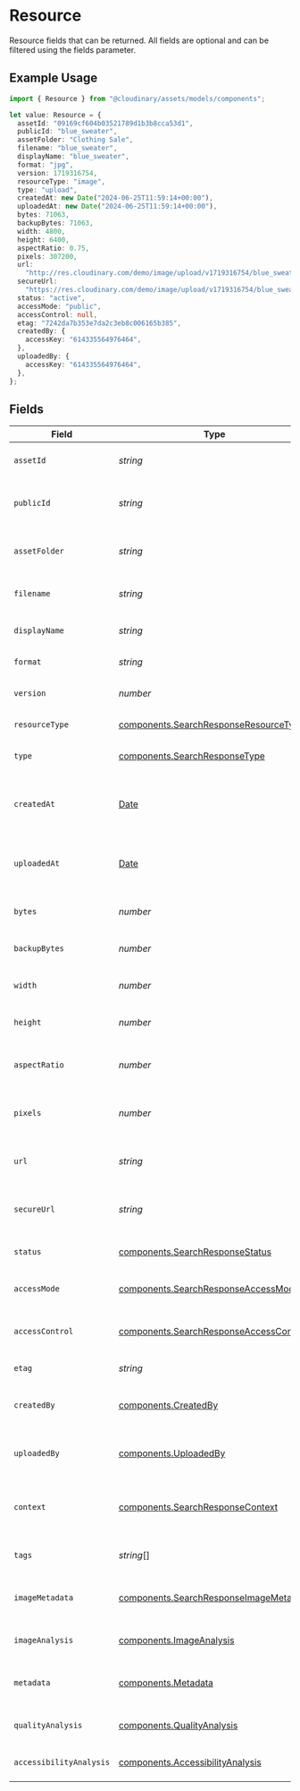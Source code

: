 # Resource

Resource fields that can be returned. All fields are optional and can be filtered using the fields parameter.

## Example Usage

```typescript
import { Resource } from "@cloudinary/assets/models/components";

let value: Resource = {
  assetId: "09169cf604b03521789d1b3b8cca53d1",
  publicId: "blue_sweater",
  assetFolder: "Clothing Sale",
  filename: "blue_sweater",
  displayName: "blue_sweater",
  format: "jpg",
  version: 1719316754,
  resourceType: "image",
  type: "upload",
  createdAt: new Date("2024-06-25T11:59:14+00:00"),
  uploadedAt: new Date("2024-06-25T11:59:14+00:00"),
  bytes: 71063,
  backupBytes: 71063,
  width: 4800,
  height: 6400,
  aspectRatio: 0.75,
  pixels: 307200,
  url:
    "http://res.cloudinary.com/demo/image/upload/v1719316754/blue_sweater.jpg",
  secureUrl:
    "https://res.cloudinary.com/demo/image/upload/v1719316754/blue_sweater.jpg",
  status: "active",
  accessMode: "public",
  accessControl: null,
  etag: "7242da7b353e7da2c3eb8c006165b385",
  createdBy: {
    accessKey: "614335564976464",
  },
  uploadedBy: {
    accessKey: "614335564976464",
  },
};
```

## Fields

| Field                                                                                            | Type                                                                                             | Required                                                                                         | Description                                                                                      | Example                                                                                          |
| ------------------------------------------------------------------------------------------------ | ------------------------------------------------------------------------------------------------ | ------------------------------------------------------------------------------------------------ | ------------------------------------------------------------------------------------------------ | ------------------------------------------------------------------------------------------------ |
| `assetId`                                                                                        | *string*                                                                                         | :heavy_minus_sign:                                                                               | The unique identifier of the asset.                                                              | 09169cf604b03521789d1b3b8cca53d1                                                                 |
| `publicId`                                                                                       | *string*                                                                                         | :heavy_minus_sign:                                                                               | The public identifier that is used to build the URL.                                             | blue_sweater                                                                                     |
| `assetFolder`                                                                                    | *string*                                                                                         | :heavy_minus_sign:                                                                               | The folder where the asset is stored.                                                            | Clothing Sale                                                                                    |
| `filename`                                                                                       | *string*                                                                                         | :heavy_minus_sign:                                                                               | The original filename of the asset.                                                              | blue_sweater                                                                                     |
| `displayName`                                                                                    | *string*                                                                                         | :heavy_minus_sign:                                                                               | The display name of the asset.                                                                   | blue_sweater                                                                                     |
| `format`                                                                                         | *string*                                                                                         | :heavy_minus_sign:                                                                               | The format of the asset.                                                                         | jpg                                                                                              |
| `version`                                                                                        | *number*                                                                                         | :heavy_minus_sign:                                                                               | The version number of the asset.                                                                 | 1719316754                                                                                       |
| `resourceType`                                                                                   | [components.SearchResponseResourceType](../../models/components/searchresponseresourcetype.md)   | :heavy_minus_sign:                                                                               | The type of resource.                                                                            | image                                                                                            |
| `type`                                                                                           | [components.SearchResponseType](../../models/components/searchresponsetype.md)                   | :heavy_minus_sign:                                                                               | The delivery type of the asset.                                                                  | upload                                                                                           |
| `createdAt`                                                                                      | [Date](https://developer.mozilla.org/en-US/docs/Web/JavaScript/Reference/Global_Objects/Date)    | :heavy_minus_sign:                                                                               | The timestamp when the asset was created.                                                        | 2024-06-25T11:59:14+00:00                                                                        |
| `uploadedAt`                                                                                     | [Date](https://developer.mozilla.org/en-US/docs/Web/JavaScript/Reference/Global_Objects/Date)    | :heavy_minus_sign:                                                                               | The timestamp when the asset was uploaded.                                                       | 2024-06-25T11:59:14+00:00                                                                        |
| `bytes`                                                                                          | *number*                                                                                         | :heavy_minus_sign:                                                                               | The size of the asset in bytes.                                                                  | 71063                                                                                            |
| `backupBytes`                                                                                    | *number*                                                                                         | :heavy_minus_sign:                                                                               | The size of the backup asset in bytes.                                                           | 71063                                                                                            |
| `width`                                                                                          | *number*                                                                                         | :heavy_minus_sign:                                                                               | The width of the asset in pixels.                                                                | 4800                                                                                             |
| `height`                                                                                         | *number*                                                                                         | :heavy_minus_sign:                                                                               | The height of the asset in pixels.                                                               | 6400                                                                                             |
| `aspectRatio`                                                                                    | *number*                                                                                         | :heavy_minus_sign:                                                                               | The aspect ratio of the asset (width/height).                                                    | 0.75                                                                                             |
| `pixels`                                                                                         | *number*                                                                                         | :heavy_minus_sign:                                                                               | The total number of pixels in the asset.                                                         | 307200                                                                                           |
| `url`                                                                                            | *string*                                                                                         | :heavy_minus_sign:                                                                               | The HTTP URL for accessing the asset.                                                            | http://res.cloudinary.com/demo/image/upload/v1719316754/blue_sweater.jpg                         |
| `secureUrl`                                                                                      | *string*                                                                                         | :heavy_minus_sign:                                                                               | The HTTPS URL for accessing the asset.                                                           | https://res.cloudinary.com/demo/image/upload/v1719316754/blue_sweater.jpg                        |
| `status`                                                                                         | [components.SearchResponseStatus](../../models/components/searchresponsestatus.md)               | :heavy_minus_sign:                                                                               | The current status of the asset.                                                                 | active                                                                                           |
| `accessMode`                                                                                     | [components.SearchResponseAccessMode](../../models/components/searchresponseaccessmode.md)       | :heavy_minus_sign:                                                                               | The access mode of the asset.                                                                    | public                                                                                           |
| `accessControl`                                                                                  | [components.SearchResponseAccessControl](../../models/components/searchresponseaccesscontrol.md) | :heavy_minus_sign:                                                                               | The access control settings for the asset.                                                       | <nil>                                                                                            |
| `etag`                                                                                           | *string*                                                                                         | :heavy_minus_sign:                                                                               | The ETag of the asset.                                                                           | 7242da7b353e7da2c3eb8c006165b385                                                                 |
| `createdBy`                                                                                      | [components.CreatedBy](../../models/components/createdby.md)                                     | :heavy_minus_sign:                                                                               | Information about who created the asset.                                                         |                                                                                                  |
| `uploadedBy`                                                                                     | [components.UploadedBy](../../models/components/uploadedby.md)                                   | :heavy_minus_sign:                                                                               | Information about who uploaded the asset.                                                        |                                                                                                  |
| `context`                                                                                        | [components.SearchResponseContext](../../models/components/searchresponsecontext.md)             | :heavy_minus_sign:                                                                               | Custom context metadata associated with the asset.                                               |                                                                                                  |
| `tags`                                                                                           | *string*[]                                                                                       | :heavy_minus_sign:                                                                               | Tags associated with the asset.                                                                  |                                                                                                  |
| `imageMetadata`                                                                                  | [components.SearchResponseImageMetadata](../../models/components/searchresponseimagemetadata.md) | :heavy_minus_sign:                                                                               | Technical metadata extracted from the image.                                                     |                                                                                                  |
| `imageAnalysis`                                                                                  | [components.ImageAnalysis](../../models/components/imageanalysis.md)                             | :heavy_minus_sign:                                                                               | Results of image analysis.                                                                       |                                                                                                  |
| `metadata`                                                                                       | [components.Metadata](../../models/components/metadata.md)                                       | :heavy_minus_sign:                                                                               | Structured metadata associated with the asset.                                                   |                                                                                                  |
| `qualityAnalysis`                                                                                | [components.QualityAnalysis](../../models/components/qualityanalysis.md)                         | :heavy_minus_sign:                                                                               | Results of quality analysis.                                                                     |                                                                                                  |
| `accessibilityAnalysis`                                                                          | [components.AccessibilityAnalysis](../../models/components/accessibilityanalysis.md)             | :heavy_minus_sign:                                                                               | Results of accessibility analysis.                                                               |                                                                                                  |